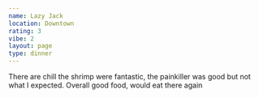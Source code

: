 ```yaml
---
name: Lazy Jack
location: Downtown
rating: 3
vibe: 2
layout: page
type: dinner
---
```

There are chill the shrimp were fantastic, the painkiller was good but not what I expected. Overall good food, would eat there again